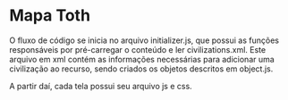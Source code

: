# Mapa Toth

O fluxo de código se inicia no arquivo initializer.js, que possui as funções responsáveis por pré-carregar o conteúdo e ler civilizations.xml. Este arquivo em xml contém as informações necessárias para adicionar uma civilização ao recurso, sendo criados os objetos descritos em object.js.

A partir daí, cada tela possui seu arquivo js e css.
